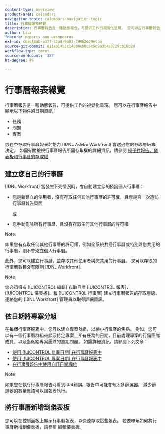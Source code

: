 ```yaml
---
content-type: overview
product-area: calendars
navigation-topic: calendars-navigation-topic
title: 行事曆報表總覽
description: 行事曆報告是一種動態報告，可提供工作的視覺化呈現。 您可以在行事曆報告中顯示任務、問題和專案的日期資訊。
author: Lisa
feature: Reports and Dashboards
exl-id: c65cf8ab-e37f-42a4-9a81-70962629e9ba
source-git-commit: 811eb1453c140808b0d6c5d9a3b4a0729cb16b2d
workflow-type: tm+mt
source-wordcount: '387'
ht-degree: 4%

---
```


# 行事曆報表總覽

<!-- Audited: 01/2024 -->

行事曆報告是一種動態報告，可提供工作的視覺化呈現。 您可以在行事曆報告中顯示以下物件的日期資訊：

* 任務
* 問題
* 專案

您在中存取行事曆報表的能力 [!DNL Adobe Workfront] 會透過您的存取層級來決定。 如需有關檢視行事曆報告所需存取權的詳細資訊，請參閱 [授予對報告、儀表板和行事曆的存取權](../../../administration-and-setup/add-users/configure-and-grant-access/grant-access-reports-dashboards-calendars.md).

## 建立您自己的行事曆

[!DNL Workfront] 當發生下列情況時，會自動建立您的預設個人行事曆：

* 您是新建立的使用者，沒有存取任何其他行事曆的許可權，且您是第一次造訪行事曆報告頁面

  或

* 您手動刪除所有行事曆，且沒有存取任何其他行事曆的許可權

>[!NOTE]
>
>如果您有存取任何其他行事曆的許可權，例如全系統共用行事曆或特別與您共用的行事曆，則不會建立個人行事曆。

此外，您可以建立行事曆，並存取其他使用者與您共用的行事曆。 您可以存取的行事曆數目沒有限制 [!DNL Workfront].

>[!NOTE]
>
>您必須擁有 [!UICONTROL 編輯] 存取目標 [!UICONTROL 報表]， [!UICONTROL 儀表板]、和 [!UICONTROL 行事曆] 建立行事曆報告的存取層級。 連絡您的 [!DNL Workfront] 管理員以取得詳細資訊。

## 依日期將專案分組

在每個行事曆報表中，您可以建立專案群組，以縮小行事曆的焦點。 例如，您可以有一個行事曆群組來顯示特定專案上所有任務的日期、目前處理專案的行銷團隊成員，以及指派給專案團隊的逾期問題。 如需詳細資訊，請參閱下列文章：

* [使用 [!UICONTROL 計畫日期] 在行事曆報表中](../../../reports-and-dashboards/reports/calendars/use-planned-dates.md)
* [使用 [!UICONTROL 專案日期] 在行事曆報表中](../../../reports-and-dashboards/reports/calendars/use-projected-dates.md)
* [在行事曆報告中使用自訂日期欄位](../../../reports-and-dashboards/reports/calendars/use-custom-dates.md)

>[!NOTE]
>
>如果您在執行行事曆報告時看到504錯誤，報告中可能會有太多篩選器。 減少篩選器的數量應該可以讓報表執行。

## 將行事曆新增到儀表板

您可以在控制面板上顯示行事曆報表，以快速存取這些報表。 若要瞭解如何將行事曆新增到儀表板，請參閱 [編輯儀表板](../../../reports-and-dashboards/dashboards/creating-and-managing-dashboards/edit-dashboard.md).
